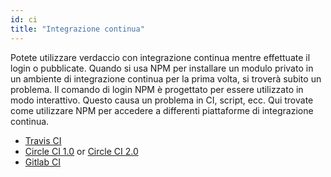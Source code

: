 ```yaml
---
id: ci
title: "Integrazione continua"
---
```

Potete utilizzare verdaccio con integrazione continua mentre effettuate il login o pubblicate. Quando si usa NPM per installare un modulo privato in un ambiente di integrazione continua per la prima volta, si troverà subito un problema. Il comando di login NPM è progettato per essere utilizzato in modo interattivo. Questo causa un problema in CI, script, ecc. Qui trovate come utilizzare NPM per accedere a differenti piattaforme di integrazione continua.

- [Travis CI](https://remysharp.com/2015/10/26/using-travis-with-private-npm-deps)
- [Circle CI 1.0](https://circleci.com/docs/1.0/npm-login/) or [Circle CI 2.0](https://circleci.com/docs/2.0/deployment-integrations/#npm)
- [Gitlab CI](https://www.exclamationlabs.com/blog/continuous-deployment-to-npm-using-gitlab-ci/)
